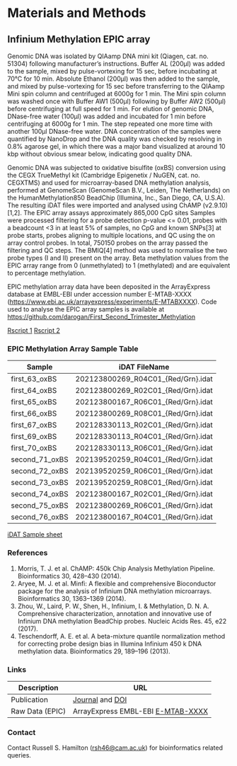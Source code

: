 # Materials and Methods

## Infinium Methylation EPIC array

Genomic DNA was isolated by QIAamp DNA mini kit (Qiagen, cat. no. 51304) following manufacturer’s instructions. Buffer AL (200&mu;l) was added to the sample, mixed by pulse-vortexing for 15 sec, before incubating at 70&deg;C for 10 min. Absolute Ethanol (200&mu;l) was then added to the sample, and mixed by pulse-vortexing for 15 sec before transferring to the QIAamp Mini spin column and centrifuged at 6000g for 1 min. The Mini spin column was washed once with Buffer AW1 (500&mu;l) following by Buffer AW2 (500&mu;l) before centrifuging at full speed for 1 min. For elution of genomic DNA, DNase-free water (100&mu;l) was added and incubated for 1 min before centrifuging at 6000g for 1 min. The step repeated one more time with another 100&mu;l DNase-free water. DNA concentration of the samples were quantified by NanoDrop and the DNA quality was checked by resolving in 0.8% agarose gel, in which there was a major band visualized at around 10 kbp without obvious smear below, indicating good quality DNA.

Genomic DNA was subjected to oxidative bisulfite (oxBS) conversion using the CEGX TrueMethyl kit (Cambridge Epigenetix / NuGEN,  cat. no. CEGXTMS) and used for microarray-based DNA methylation analysis, performed at GenomeScan (GenomeScan B.V., Leiden, The Netherlands) on the HumanMethylation850 BeadChip (Illumina, Inc., San Diego, CA, U.S.A). The resulting iDAT files were imported and analysed using ChAMP (v2.9.10) [1,2]. The EPIC array assays approximately 865,000 CpG sites  Samples were processed filtering for a probe detection p-value <= 0.01, probes with a beadcount <3 in at least 5% of samples, no CpG and known SNPs[3] at probe starts, probes aligning to multiple locations,  and QC using the on array control probes. In total, 750150 probes on the array passed the filtering and QC steps. The BMIQ[4] method was used to normalise the two probe types (I and II) present on the array. Beta methylation values from the EPIC array range from 0 (unmethylated) to 1 (methylated) and are equivalent to percentage methylation.

EPIC methylation array data have been deposited in the ArrayExpress database at EMBL-EBI under accession number E-MTAB-XXXX (https://www.ebi.ac.uk/arrayexpress/experiments/E-MTABXXXX). Code used to analyse the EPIC array samples is available at https://github.com/darogan/First_Second_Trimester_Methylation

[Rscript 1](Correlate_DMRs_2_RNA.R )
[Rscript 2](CTR_EPIC.PrePost.analysis.R)

### EPIC Methylation Array Sample Table ###

| Sample  | iDAT FileName |
|---------|-----------------|
| first_63_oxBS | 202123800269_R04C01_{Red/Grn}.idat |
| first_64_oxBS | 202123800269_R02C01_{Red/Grn}.idat |
| first_65_oxBS | 202123800167_R06C01_{Red/Grn}.idat |
| first_66_oxBS | 202123800269_R08C01_{Red/Grn}.idat |
| first_67_oxBS | 202128330113_R02C01_{Red/Grn}.idat |
| first_69_oxBS | 202128330113_R04C01_{Red/Grn}.idat |
| first_70_oxBS | 202128330113_R06C01_{Red/Grn}.idat |
| second_71_oxBS | 202139520259_R04C01_{Red/Grn}.idat |
| second_72_oxBS | 202139520259_R06C01_{Red/Grn}.idat |
| second_73_oxBS | 202139520259_R08C01_{Red/Grn}.idat |
| second_74_oxBS | 202123800167_R02C01_{Red/Grn}.idat |
| second_75_oxBS | 202123800269_R06C01_{Red/Grn}.idat |
| second_76_oxBS | 202123800167_R04C01_{Red/Grn}.idat |

[iDAT Sample sheet](SampleSheet_Infinium_MethylationEPIC_103409-001.csv)



### References ###
1.	Morris, T. J. et al. ChAMP: 450k Chip Analysis Methylation Pipeline. Bioinformatics 30, 428–430 (2014).
2.	Aryee, M. J. et al. Minfi: A flexible and comprehensive Bioconductor package for the analysis of Infinium DNA methylation microarrays. Bioinformatics 30, 1363–1369 (2014).
3.	Zhou, W., Laird, P. W., Shen, H., Infinium, I. & Methylation, D. N. A. Comprehensive characterization, annotation and innovative use of Infinium DNA methylation BeadChip probes. Nucleic Acids Res. 45, e22 (2017).
4.	Teschendorff, A. E. et al. A beta-mixture quantile normalization method for correcting probe design bias in Illumina Infinium 450 k DNA methylation data. Bioinformatics 29, 189–196 (2013).


### Links ###

Description   | URL
------------- | ----------
Publication   | [Journal](https://) and [DOI](https://doi.org/)
Raw Data (EPIC) | ArrayExpress EMBL-EBI [E-MTAB-XXXX](https://www.ebi.ac.uk/arrayexpress/experiments/E-MTAB-XXXX)


### Contact

Contact Russell S. Hamilton (rsh46@cam.ac.uk) for bioinformatics related queries.
